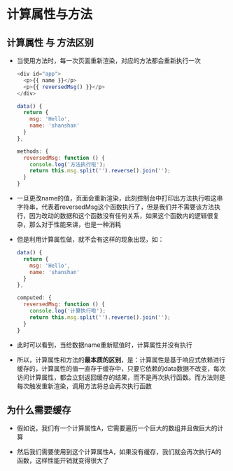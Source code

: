 # 计算属性与方法

## 计算属性 与 方法区别

- 当使用方法时，每一次页面重新渲染，对应的方法都会重新执行一次

    ```js
    <div id="app">
      <p>{{ name }}</p>
      <p>{{ reversedMsg() }}</p>
    </div>
    ```

    ```js
    data() {
      return {
        msg: 'Hello',
        name: 'shanshan'
      }
    },

    methods: {
      reversedMsg: function () {
        console.log('方法执行啦');
        return this.msg.split('').reverse().join('');
      }
    }
    ```

- 一旦更改name的值，页面会重新渲染，此刻控制台中打印出方法执行啦这串字符串，代表着reversedMsg这个函数执行了，但是我们并不需要该方法执行，因为改动的数据和这个函数没有任何关系，如果这个函数内的逻辑很复杂，那么对于性能来讲，也是一种消耗

- 但是利用计算属性做，就不会有这样的现象出现，如：

    ```js
    data() {
      return {
        msg: 'Hello',
        name: 'shanshan'
      }
    },

    computed: {
      reversedMsg: function () {
        console.log('计算执行啦');
        return this.msg.split('').reverse().join('');
      }
    }
    ```

- 此时可以看到，当给数据name重新赋值时，计算属性并没有执行

- 所以，计算属性和方法的**最本质的区别**，是：计算属性是基于响应式依赖进行缓存的，计算属性的值一直存于缓存中，只要它依赖的data数据不改变，每次访问计算属性，都会立刻返回缓存的结果，而不是再次执行函数。而方法则是每次触发重新渲染，调用方法将总会再次执行函数

## 为什么需要缓存

- 假如说，我们有一个计算属性A，它需要遍历一个巨大的数组并且做巨大的计算

- 然后我们需要使用到这个计算属性A，如果没有缓存，我们就会再次执行A的函数，这样性能开销就变得很大了
